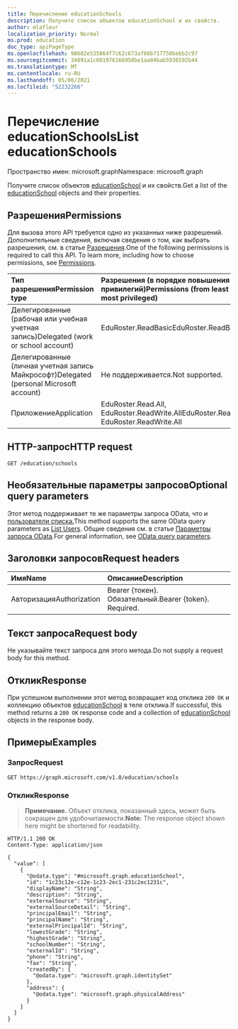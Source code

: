 ```yaml
---
title: Перечисление educationSchools
description: Получите список объектов educationSchool и их свойств.
author: mlafleur
localization_priority: Normal
ms.prod: education
doc_type: apiPageType
ms.openlocfilehash: 98602e535864f7c62c673af66b717758bebb2c97
ms.sourcegitcommit: 34891a1c601976166958be1aa04bab5936592b44
ms.translationtype: MT
ms.contentlocale: ru-RU
ms.lasthandoff: 05/06/2021
ms.locfileid: "52232266"
---
```

# <a name="list-educationschools"></a><span data-ttu-id="24252-103">Перечисление educationSchools</span><span class="sxs-lookup"><span data-stu-id="24252-103">List educationSchools</span></span>

<span data-ttu-id="24252-104">Пространство имен: microsoft.graph</span><span class="sxs-lookup"><span data-stu-id="24252-104">Namespace: microsoft.graph</span></span>

<span data-ttu-id="24252-105">Получите список объектов [educationSchool](../resources/educationschool.md) и их свойств.</span><span class="sxs-lookup"><span data-stu-id="24252-105">Get a list of the [educationSchool](../resources/educationschool.md) objects and their properties.</span></span>

## <a name="permissions"></a><span data-ttu-id="24252-106">Разрешения</span><span class="sxs-lookup"><span data-stu-id="24252-106">Permissions</span></span>

<span data-ttu-id="24252-p101">Для вызова этого API требуется одно из указанных ниже разрешений. Дополнительные сведения, включая сведения о том, как выбрать разрешения, см. в статье [Разрешения](/graph/permissions-reference).</span><span class="sxs-lookup"><span data-stu-id="24252-p101">One of the following permissions is required to call this API. To learn more, including how to choose permissions, see [Permissions](/graph/permissions-reference).</span></span>

| <span data-ttu-id="24252-109">Тип разрешения</span><span class="sxs-lookup"><span data-stu-id="24252-109">Permission type</span></span>                        | <span data-ttu-id="24252-110">Разрешения (в порядке повышения привилегий)</span><span class="sxs-lookup"><span data-stu-id="24252-110">Permissions (from least to most privileged)</span></span> |
| :------------------------------------- | :------------------------------------------ |
| <span data-ttu-id="24252-111">Делегированные (рабочая или учебная учетная запись)</span><span class="sxs-lookup"><span data-stu-id="24252-111">Delegated (work or school account)</span></span>     | <span data-ttu-id="24252-112">EduRoster.ReadBasic</span><span class="sxs-lookup"><span data-stu-id="24252-112">EduRoster.ReadBasic</span></span>                         |
| <span data-ttu-id="24252-113">Делегированные (личная учетная запись Майкрософт)</span><span class="sxs-lookup"><span data-stu-id="24252-113">Delegated (personal Microsoft account)</span></span> | <span data-ttu-id="24252-114">Не поддерживается.</span><span class="sxs-lookup"><span data-stu-id="24252-114">Not supported.</span></span>                              |
| <span data-ttu-id="24252-115">Приложение</span><span class="sxs-lookup"><span data-stu-id="24252-115">Application</span></span>                            | <span data-ttu-id="24252-116">EduRoster.Read.All, EduRoster.ReadWrite.All</span><span class="sxs-lookup"><span data-stu-id="24252-116">EduRoster.Read.All, EduRoster.ReadWrite.All</span></span> |

## <a name="http-request"></a><span data-ttu-id="24252-117">HTTP-запрос</span><span class="sxs-lookup"><span data-stu-id="24252-117">HTTP request</span></span>

<!-- {
  "blockType": "ignored"
}
-->

```http
GET /education/schools
```

## <a name="optional-query-parameters"></a><span data-ttu-id="24252-118">Необязательные параметры запросов</span><span class="sxs-lookup"><span data-stu-id="24252-118">Optional query parameters</span></span>

<span data-ttu-id="24252-119">Этот метод поддерживает те же параметры запроса OData, что и [пользователи списка.](../api/user-list.md#optional-query-parameters)</span><span class="sxs-lookup"><span data-stu-id="24252-119">This method supports the same OData query parameters as [List Users](../api/user-list.md#optional-query-parameters).</span></span> <span data-ttu-id="24252-120">Общие сведения см. в статье [Параметры запроса OData](/graph/query-parameters).</span><span class="sxs-lookup"><span data-stu-id="24252-120">For general information, see [OData query parameters](/graph/query-parameters).</span></span>

## <a name="request-headers"></a><span data-ttu-id="24252-121">Заголовки запросов</span><span class="sxs-lookup"><span data-stu-id="24252-121">Request headers</span></span>

| <span data-ttu-id="24252-122">Имя</span><span class="sxs-lookup"><span data-stu-id="24252-122">Name</span></span>          | <span data-ttu-id="24252-123">Описание</span><span class="sxs-lookup"><span data-stu-id="24252-123">Description</span></span>               |
| :------------ | :------------------------ |
| <span data-ttu-id="24252-124">Авторизация</span><span class="sxs-lookup"><span data-stu-id="24252-124">Authorization</span></span> | <span data-ttu-id="24252-p103">Bearer {токен}. Обязательный.</span><span class="sxs-lookup"><span data-stu-id="24252-p103">Bearer {token}. Required.</span></span> |

## <a name="request-body"></a><span data-ttu-id="24252-127">Текст запроса</span><span class="sxs-lookup"><span data-stu-id="24252-127">Request body</span></span>

<span data-ttu-id="24252-128">Не указывайте текст запроса для этого метода.</span><span class="sxs-lookup"><span data-stu-id="24252-128">Do not supply a request body for this method.</span></span>

## <a name="response"></a><span data-ttu-id="24252-129">Отклик</span><span class="sxs-lookup"><span data-stu-id="24252-129">Response</span></span>

<span data-ttu-id="24252-130">При успешном выполнении этот метод возвращает код отклика `200 OK` и коллекцию объектов [educationSchool](../resources/educationschool.md) в теле отклика.</span><span class="sxs-lookup"><span data-stu-id="24252-130">If successful, this method returns a `200 OK` response code and a collection of [educationSchool](../resources/educationschool.md) objects in the response body.</span></span>

## <a name="examples"></a><span data-ttu-id="24252-131">Примеры</span><span class="sxs-lookup"><span data-stu-id="24252-131">Examples</span></span>

### <a name="request"></a><span data-ttu-id="24252-132">Запрос</span><span class="sxs-lookup"><span data-stu-id="24252-132">Request</span></span>

<!-- {
  "blockType": "request",
  "name": "list_educationschool"
}
-->

```http
GET https://graph.microsoft.com/v1.0/education/schools
```

### <a name="response"></a><span data-ttu-id="24252-133">Отклик</span><span class="sxs-lookup"><span data-stu-id="24252-133">Response</span></span>

> <span data-ttu-id="24252-134">**Примечание.** Объект отклика, показанный здесь, может быть сокращен для удобочитаемости.</span><span class="sxs-lookup"><span data-stu-id="24252-134">**Note:** The response object shown here might be shortened for readability.</span></span>

<!-- {
  "blockType": "response",
  "truncated": true,
  "@odata.type": "Collection(microsoft.graph.educationSchool)"
}
-->

```http
HTTP/1.1 200 OK
Content-Type: application/json

{
  "value": [
    {
      "@odata.type": "#microsoft.graph.educationSchool",
      "id": "1c23c12e-c12e-1c23-2ec1-231c2ec1231c",
      "displayName": "String",
      "description": "String",
      "externalSource": "String",
      "externalSourceDetail": "String",
      "principalEmail": "String",
      "principalName": "String",
      "externalPrincipalId": "String",
      "lowestGrade": "String",
      "highestGrade": "String",
      "schoolNumber": "String",
      "externalId": "String",
      "phone": "String",
      "fax": "String",
      "createdBy": {
        "@odata.type": "microsoft.graph.identitySet"
      },
      "address": {
        "@odata.type": "microsoft.graph.physicalAddress"
      }
    }
  ]
}
```
